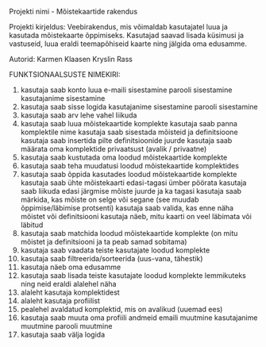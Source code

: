 Projekti nimi - Mõistekaartide rakendus

Projekti kirjeldus:
Veebirakendus, mis võimaldab kasutajatel luua ja kasutada mõistekaarte õppimiseks. Kasutajad saavad lisada küsimusi ja vastuseid, luua eraldi teemapõhiseid kaarte ning jälgida oma edusamme. 

Autorid:
Karmen Klaasen
Kryslin Rass

FUNKTSIONAALSUSTE NIMEKIRI:

1) kasutaja saab konto luua
e-maili sisestamine
parooli sisestamine
kasutajanime sisestamine
2) kasutaja saab sisse logida
kasutajanime sisestamine
parooli sisestamine
3) kasutaja saab arv lehe vahel liikuda
4) kasutaja saab luua mõistekaartide komplekte
kasutaja saab panna komplektile nime
kasutaja saab sisestada mõisteid ja definitsioone
kasutaja saab insertida pilte definitsioonide juurde
kasutaja saab määrata oma komplektide privaatsust (avalik / privaatne)
5) kasutaja saab kustutada oma loodud mõistekaartide komplekte
6) kasutaja saab teha muudatusi loodud mõistekaartide komplektides
7) kasutaja saab õppida kasutades loodud mõistekaartide komplekte
kasutaja saab ühte mõistekaarti edasi-tagasi ümber pöörata
kasutaja saab liikuda edasi järgmise mõiste juurde ja ka tagasi
kasutaja saab märkida, kas mõiste on selge või segane (see muudab õppimise/läbimise protsenti)
kasutaja saab valida, kas enne näha mõistet või definitsiooni
kasutaja näeb, mitu kaarti on veel läbimata või läbitud
8) kasutaja saab matchida loodud mõistekaartide komplekte (on mitu mõistet ja definitsiooni ja ta peab samad sobitama)
9) kasutaja saab vaadata teiste kasutajate loodud komplekte
10) kasutaja saab filtreerida/sorteerida (uus-vana, tähestik)
11) kasutaja näeb oma edusamme
12) kasutaja saab lisada teiste kasutajate loodud komplekte lemmikuteks ning neid eraldi alalehel näha
13) alaleht kasutaja komplektidest
14) alaleht kasutaja profiilist
16) pealehel avaldatud komplektid, mis on avalikud (uuemad ees)
17) kasutaja saab muuta oma profiili andmeid
emaili muutmine
kasutajanime muutmine
parooli muutmine
18) kasutaja saab välja logida